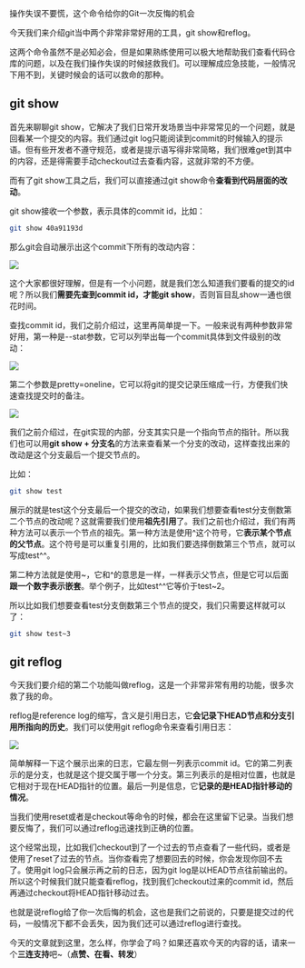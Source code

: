 操作失误不要慌，这个命令给你的Git一次反悔的机会





今天我们来介绍git当中两个非常非常好用的工具，git show和reflog。



这两个命令虽然不是必知必会，但是如果熟练使用可以极大地帮助我们查看代码仓库的问题，以及在我们操作失误的时候拯救我们。可以理解成应急技能，一般情况下用不到，关键时候会的话可以救命的那种。



## git show



首先来聊聊git show，它解决了我们日常开发场景当中非常常见的一个问题，就是回看某一个提交的内容。我们通过git log只能阅读到commit的时候输入的提示语。但有些开发者不遵守规范，或者是提示语写得非常简略，我们很难get到其中的内容，还是得需要手动checkout过去查看内容，这就非常的不方便。



而有了git show工具之后，我们可以直接通过git show命令**查看到代码层面的改动**。



git show接收一个参数，表示具体的commit id，比如：



```bash
git show 40a91193d
```



那么git会自动展示出这个commit下所有的改动内容：



![](https://tva1.sinaimg.cn/large/007S8ZIlgy1gjm7zd5sznj31ka0rudk0.jpg)



这个大家都很好理解，但是有一个小问题，就是我们怎么知道我们要看的提交的id呢？所以我们**需要先查到commit id，才能git show**，否则盲目乱show一通也很花时间。



查找commit id，我们之前介绍过，这里再简单提一下。一般来说有两种参数非常好用，第一种是--stat参数，它可以列举出每一个commit具体到文件级别的改动：



![](https://tva1.sinaimg.cn/large/007S8ZIlgy1gjm8165ywdj31c70u0jvv.jpg)



第二个参数是pretty=oneline，它可以将git的提交记录压缩成一行，方便我们快速查找提交时的备注。



![](https://tva1.sinaimg.cn/large/007S8ZIlgy1gjm826nawyj31ei0pa463.jpg)



我们之前介绍过，在git实现的内部，分支其实只是一个指向节点的指针。所以我们也可以用**git show + 分支名**的方法来查看某一个分支的改动，这样查找出来的改动是这个分支最后一个提交节点的。



比如：



```bash
git show test
```



展示的就是test这个分支最后一个提交的改动，如果我们想要查看test分支倒数第二个节点的改动呢？这就需要我们使用**祖先引用**了。我们之前也介绍过，我们有两种方法可以表示一个节点的祖先。第一种方法是使用^这个符号，它**表示某个节点的父节点**。这个符号是可以重复引用的，比如我们要选择倒数第三个节点，就可以写成test^^。



第二种方法就是使用~，它和^的意思是一样，一样表示父节点，但是它可以后面**跟一个数字表示嵌套**。举个例子，比如test^^它等价于test~2。



所以比如我们想要查看test分支倒数第三个节点的提交，我们只需要这样就可以了：



```bash
git show test~3
```



## git reflog



今天我们要介绍的第二个功能叫做reflog，这是一个非常非常有用的功能，很多次救了我的命。



reflog是reference log的缩写，含义是引用日志，它**会记录下HEAD节点和分支引用所指向的历史**。我们可以使用git reflog命令来查看引用日志：



![](https://tva1.sinaimg.cn/large/007S8ZIlgy1gjm8awpeqfj31e00gegra.jpg)



简单解释一下这个展示出来的日志，它最左侧一列表示commit id。它的第二列表示的是分支，也就是这个提交属于哪一个分支。第三列表示的是相对位置，也就是它相对于现在HEAD指针的位置。最后一列是信息，它**记录的是HEAD指针移动的情况**。



当我们使用reset或者是checkout等命令的时候，都会在这里留下记录。当我们想要反悔了，我们可以通过reflog迅速找到正确的位置。



这个经常出现，比如我们checkout到了一个过去的节点查看了一些代码，或者是使用了reset了过去的节点。当你查看完了想要回去的时候，你会发现你回不去了。使用git log只会展示再之前的日志，因为git log是以HEAD节点往前输出的。所以这个时候我们就只能查看reflog，找到我们checkout过来的commit id，然后再通过checkout将HEAD指针移动过去。





也就是说reflog给了你一次后悔的机会，这也是我们之前说的，只要是提交过的代码，一般情况下都不会丢失，因为我们还可以通过reflog进行查找。





今天的文章就到这里，怎么样，你学会了吗？如果还喜欢今天的内容的话，请来一个**三连支持**吧~（**点赞、在看、转发**）